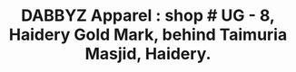 ---
title: "DABBYZ Apparel : shop # UG - 8, Haidery Gold Mark, behind Taimuria Masjid, Haidery."
url: /karachi/dabbyz-apparel-shop-ug-8-haidery-gold-mark-behind-taimuria-masjid-haidery/
shop: clothes
---